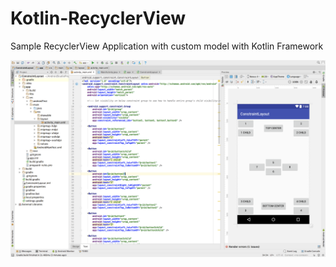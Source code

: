 # Kotlin-RecyclerView
Sample RecyclerView Application with custom model with Kotlin Framework

<img src="https://github.com/hpdeveloper28/Constraint-Layout/blob/master/Screen%20Shot%202017-10-06%20at%205.12.57%20PM.png" alt="Reference screenshot"/>
